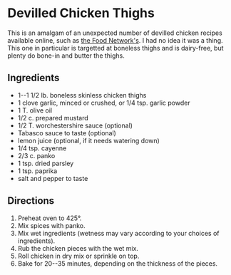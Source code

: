 # Devilled Chicken Thighs

This is an amalgam of an unexpected number of devilled chicken recipes available online, such as [the Food Network's](https://www.foodnetwork.com/recipes/food-network-kitchen/deviled-chicken-thighs-recipe-2119632).  I had no idea it was a thing.  This one in particular is targetted at boneless thighs and is dairy-free, but plenty do bone-in and butter the thighs.

## Ingredients

* 1--1 1/2 lb. boneless skinless chicken thighs
* 1 clove garlic, minced or crushed, or 1/4 tsp. garlic powder
* 1 T. olive oil
* 1/2 c. prepared mustard
* 1/2 T. worchestershire sauce (optional)
* Tabasco sauce to taste (optional)
* lemon juice (optional, if it needs watering down)
* 1/4 tsp. cayenne
* 2/3 c. panko
* 1 tsp. dried parsley
* 1 tsp. paprika
* salt and pepper to taste

## Directions

1. Preheat oven to 425°.
2. Mix spices with panko.
3. Mix wet ingredients (wetness may vary according to your choices of ingredients).
4. Rub the chicken pieces with the wet mix.
5. Roll chicken in dry mix or sprinkle on top.
6. Bake for 20--35 minutes, depending on the thickness of the pieces.
